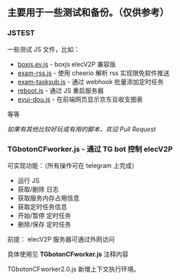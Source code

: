 ## 主要用于一些测试和备份。（仅供参考）

### JSTEST

一些测试 JS 文件，比如：
- [boxjs.ev.js](https://github.com/elecV2/elecV2P-dei/blob/master/examples/JSTEST/boxjs.ev.js) \- boxjs elecV2P 兼容版
- [exam-rss.js](https://github.com/elecV2/elecV2P-dei/blob/master/examples/JSTEST/exam-rss.js) \- 使用 cheerio 解析 rss 实现限免软件推送
- [exam-tasksub.js](https://github.com/elecV2/elecV2P-dei/blob/master/examples/JSTEST/exam-tasksub.js) \- 通过 webhook 批量添加定时任务
- [reboot.js](https://github.com/elecV2/elecV2P-dei/blob/master/examples/JSTEST/reboot.js) \- 通过 JS 重启服务器
- [evui-dou.js](https://github.com/elecV2/elecV2P-dei/blob/master/examples/JSTEST/evui-dou.js) \- 在前端网页显示京东豆收支图表

等等

*如果有其他比较好玩或有用的脚本，欢迎 Pull Request*

### TGbotonCFworker.js - 通过 TG bot 控制 elecV2P

可实现功能：（所有操作可在 telegram 上完成）
- 运行 JS
- 获取/删除 日志
- 获取服务内存占用信息
- 获取定时任务信息
- 开始/暂停 定时任务
- 删除/保存 定时任务

前提： elecV2P 服务器可通过外网访问

具体使用见 **TGbotonCFworker.js** 注释内容

TGbotonCFworker2.0.js 新增上下文执行环境。